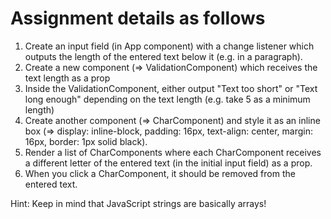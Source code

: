  # Assignment details as follows
 
 <ol>
    <li>Create an input field (in App component) with a change listener which outputs the length of the entered text below it (e.g. in a paragraph).</li>
    <li>Create a new component (=> ValidationComponent) which receives the text length as a prop</li>
    <li>Inside the ValidationComponent, either output "Text too short" or "Text long enough" depending on the text length (e.g. take 5 as a minimum length)</li>
    <li>Create another component (=> CharComponent) and style it as an inline box (=> display: inline-block, padding: 16px, text-align: center, margin: 16px, border: 1px solid black).</li>
    <li>Render a list of CharComponents where each CharComponent receives a different letter of the entered text (in the initial input field) as a prop.</li>
    <li>When you click a CharComponent, it should be removed from the entered text.</li>
  </ol>
  <p>Hint: Keep in mind that JavaScript strings are basically arrays!</p>